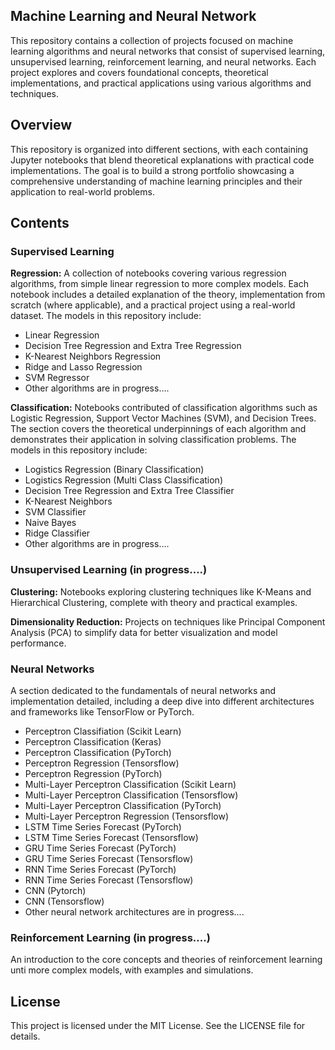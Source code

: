 ## Machine Learning and Neural Network

This repository contains a collection of projects focused on machine learning algorithms and neural networks that consist of supervised learning, unsupervised learning, reinforcement learning, and neural networks. Each project explores and covers foundational concepts, theoretical implementations, and practical applications using various algorithms and techniques.

## Overview

This repository is organized into different sections, with each containing Jupyter notebooks that blend theoretical explanations with practical code implementations. The goal is to build a strong portfolio showcasing a comprehensive understanding of machine learning principles and their application to real-world problems.

## Contents

### Supervised Learning

**Regression:** A collection of notebooks covering various regression algorithms, from simple linear regression to more complex models. Each notebook includes a detailed explanation of the theory, implementation from scratch (where applicable), and a practical project using a real-world dataset. The models in this repository include:

- Linear Regression
- Decision Tree Regression and Extra Tree Regression
- K-Nearest Neighbors Regression
- Ridge and Lasso Regression
- SVM Regressor
- Other algorithms are in progress....

**Classification:** Notebooks contributed of classification algorithms such as Logistic Regression, Support Vector Machines (SVM), and Decision Trees. The section covers the theoretical underpinnings of each algorithm and demonstrates their application in solving classification problems. The models in this repository include:

- Logistics Regression (Binary Classification)
- Logistics Regression (Multi Class Classification)
- Decision Tree Regression and Extra Tree Classifier
- K-Nearest Neighbors
- SVM Classifier
- Naive Bayes
- Ridge Classifier
- Other algorithms are in progress....
	
### Unsupervised Learning (in progress....)

**Clustering:** Notebooks exploring clustering techniques like K-Means and Hierarchical Clustering, complete with theory and practical examples. 

**Dimensionality Reduction:** Projects on techniques like Principal Component Analysis (PCA) to simplify data for better visualization and model performance. 

### Neural Networks

A section dedicated to the fundamentals of neural networks and implementation detailed, including a deep dive into different architectures and frameworks like TensorFlow or PyTorch. 

- Perceptron Classifiation (Scikit Learn)
- Perceptron Classification (Keras)
- Perceptron Classification (PyTorch)
- Perceptron Regression (Tensorsflow)
- Perceptron Regression (PyTorch)
- Multi-Layer Perceptron Classification (Scikit Learn)
- Multi-Layer Perceptron Classification (Tensorsflow)
- Multi-Layer Perceptron Classification (PyTorch)
- Multi-Layer Perceptron Regression (Tensorsflow)
- LSTM Time Series Forecast (PyTorch)
- LSTM Time Series Forecast (Tensorsflow)
- GRU Time Series Forecast (PyTorch)
- GRU Time Series Forecast (Tensorsflow)
- RNN Time Series Forecast (PyTorch)
- RNN Time Series Forecast (Tensorsflow)
- CNN (Pytorch)
- CNN (Tensorsflow)
- Other neural network architectures are in progress....

### Reinforcement Learning (in progress....)

An introduction to the core concepts and theories of reinforcement learning unti more complex models, with examples and simulations.

## License

This project is licensed under the MIT License. See the LICENSE file for details.
